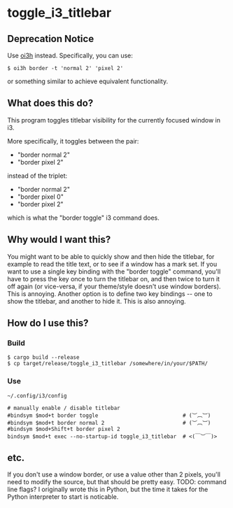 # toggle_i3_titlebar

## Deprecation Notice
Use [oi3h](https://github.com/ohazi/oi3h/) instead. Specifically, you can use:
```
$ oi3h border -t 'normal 2' 'pixel 2'
```
or something similar to achieve equivalent functionality.

## What does this do?

This program toggles titlebar visibility for the currently focused window in i3. 

More specifically, it toggles between the pair:
  - "border normal 2"
  - "border pixel 2"

instead of the triplet:
  - "border normal 2"
  - "border pixel 0"
  - "border pixel 2"

which is what the "border toggle" i3 command does. 

## Why would I want this?

You might want to be able to quickly show and then hide the titlebar, for example to read the title text, or to see if a window has a mark set. If you want to use a single key binding with the "border toggle" command, you'll have to press the key once to turn the titlebar on, and then twice to turn it off again (or vice-versa, if your theme/style doesn't use window borders). This is annoying. Another option is to define two key bindings -- one to show the titlebar, and another to hide it. This is also annoying. 

## How do I use this?

### Build
```
$ cargo build --release
$ cp target/release/toggle_i3_titlebar /somewhere/in/your/$PATH/
```
### Use
`~/.config/i3/config`
```
# manually enable / disable titlebar
#bindsym $mod+t border toggle                           # (︶︹︺)
#bindsym $mod+t border normal 2                         # (︶︹︺)
#bindsym $mod+Shift+t border pixel 2
bindsym $mod+t exec --no-startup-id toggle_i3_titlebar  # <(￣︶￣)>
```

## etc.

If you don't use a window border, or use a value other than 2 pixels, you'll need to modify the source, but that should be pretty easy. TODO: command line flags? I originally wrote this in Python, but the time it takes for the Python interpreter to start is noticable.
